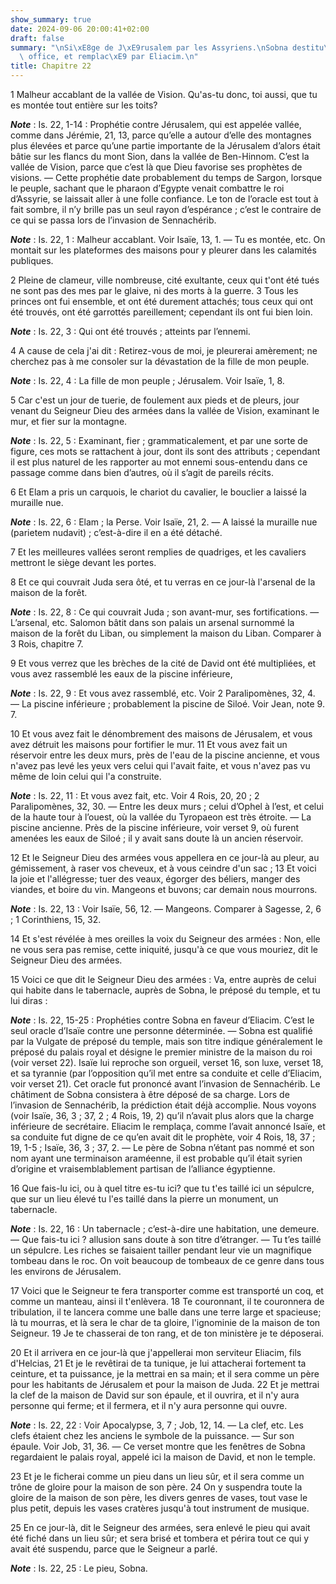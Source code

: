```yaml
---
show_summary: true
date: 2024-09-06 20:00:41+02:00
draft: false
summary: "\nSi\xE8ge de J\xE9rusalem par les Assyriens.\nSobna destitu\xE9 de son\
  \ office, et remplac\xE9 par Eliacim.\n"
title: Chapitre 22
---
```





1 Malheur accablant de la vallée de Vision. Qu'as-tu donc, toi aussi, que tu es montée tout entière sur les toits?

***Note*** :  Is. 22, 1-14 : Prophétie contre Jérusalem, qui est appelée vallée, comme dans Jérémie, 21, 13, parce qu’elle a autour d’elle des montagnes plus élevées et parce qu’une partie importante de la Jérusalem d’alors était bâtie sur les flancs du mont Sion, dans la vallée de Ben-Hinnom. C’est la vallée de Vision, parce que c’est là que Dieu favorise ses prophètes de visions. ― Cette prophétie date probablement du temps de Sargon, lorsque le peuple, sachant que le pharaon d’Egypte venait combattre le roi d’Assyrie, se laissait aller à une folle confiance. Le ton de l’oracle est tout à fait sombre, il n’y brille pas un seul rayon d’espérance ; c’est le contraire de ce qui se passa lors de l’invasion de Sennachérib.

***Note*** :  Is. 22, 1 : Malheur accablant. Voir Isaïe, 13, 1. ― Tu es montée, etc. On montait sur les plateformes des maisons pour y pleurer dans les calamités publiques.


2 Pleine de clameur, ville nombreuse, cité exultante, ceux qui t'ont été tués ne sont pas des mes par le glaive, ni des morts à la guerre. 3 Tous les princes ont fui ensemble, et ont été durement attachés; tous ceux qui ont été trouvés, ont été garrottés pareillement; cependant ils ont fui bien loin.

***Note*** :  Is. 22, 3 : Qui ont été trouvés ; atteints par l’ennemi.

4 A cause de cela j'ai dit : Retirez-vous de moi, je pleurerai amèrement; ne cherchez pas à me consoler sur la dévastation de la fille de mon peuple.

***Note*** :  Is. 22, 4 : La fille de mon peuple ; Jérusalem. Voir Isaïe, 1, 8.


5 Car c'est un jour de tuerie, de foulement aux pieds et de pleurs, jour venant du Seigneur Dieu des armées dans la vallée de Vision, examinant le mur, et fier sur la montagne.

***Note*** :  Is. 22, 5 : Examinant, fier ; grammaticalement, et par une sorte de figure, ces mots se rattachent à jour, dont ils sont des attributs ; cependant il est plus naturel de les rapporter au mot ennemi sous-entendu dans ce passage comme dans bien d’autres, où il s’agit de pareils récits.

6 Et Elam a pris un carquois, le chariot du cavalier, le bouclier a laissé la muraille nue.

***Note*** :  Is. 22, 6 : Elam ; la Perse. Voir Isaïe, 21, 2. ― A laissé la muraille nue (parietem nudavit) ; c’est-à-dire il en a été détaché.

7 Et les meilleures vallées seront remplies de quadriges, et les cavaliers mettront le siège devant les portes.


8 Et ce qui couvrait Juda sera ôté, et tu verras en ce jour-là l'arsenal de la maison de la forêt.

***Note*** :  Is. 22, 8 : Ce qui couvrait Juda ; son avant-mur, ses fortifications. ― L’arsenal, etc. Salomon bâtit dans son palais un arsenal surnommé la maison de la forêt du Liban, ou simplement la maison du Liban. Comparer à 3 Rois, chapitre 7.

9 Et vous verrez que les brèches de la cité de David ont été multipliées, et vous avez rassemblé les eaux de la piscine inférieure,

***Note*** :  Is. 22, 9 : Et vous avez rassemblé, etc. Voir 2 Paralipomènes, 32, 4. ― La piscine inférieure ; probablement la piscine de Siloé. Voir Jean, note 9. 7.

10 Et vous avez fait le dénombrement des maisons de Jérusalem, et vous avez détruit les maisons pour fortifier le mur. 11 Et vous avez fait un réservoir entre les deux murs, près de l'eau de la piscine ancienne, et vous n'avez pas levé les yeux vers celui qui l'avait faite, et vous n'avez pas vu même de loin celui qui l'a construite.

***Note*** :  Is. 22, 11 : Et vous avez fait, etc. Voir 4 Rois, 20, 20 ; 2 Paralipomènes, 32, 30. ― Entre les deux murs ; celui d’Ophel à l’est, et celui de la haute tour à l’ouest, où la vallée du Tyropaeon est très étroite. ― La piscine ancienne. Près de la piscine inférieure, voir verset 9, où furent amenées les eaux de Siloé ; il y avait sans doute là un ancien réservoir.


12 Et le Seigneur Dieu des armées vous appellera en ce jour-là au pleur, au gémissement, à raser vos cheveux, et à vous ceindre d'un sac ; 13 Et voici la joie et l'allégresse; tuer des veaux, égorger des béliers, manger des viandes, et boire du vin. Mangeons et buvons; car demain nous mourrons.

***Note*** :  Is. 22, 13 : Voir Isaïe, 56, 12. ― Mangeons. Comparer à Sagesse, 2, 6 ; 1 Corinthiens, 15, 32.

14 Et s'est révélée à mes oreilles la voix du Seigneur des armées : Non, elle ne vous sera pas remise, cette iniquité, jusqu'à ce que vous mouriez, dit le Seigneur Dieu des armées.


15 Voici ce que dit le Seigneur Dieu des armées : Va, entre auprès de celui qui habite dans le tabernacle, auprès de Sobna, le préposé du temple, et tu lui diras :

***Note*** :  Is. 22, 15-25 : Prophéties contre Sobna en faveur d’Eliacim. C’est le seul oracle d’Isaïe contre une personne déterminée. ― Sobna est qualifié par la Vulgate de préposé du temple, mais son titre indique généralement le préposé du palais royal et désigne le premier ministre de la maison du roi (voir verset 22). Isaïe lui reproche son orgueil, verset 16, son luxe, verset 18, et sa tyrannie (par l’opposition qu’il met entre sa conduite et celle d’Eliacim, voir verset 21). Cet oracle fut prononcé avant l’invasion de Sennachérib. Le châtiment de Sobna consistera à être déposé de sa charge. Lors de l’invasion de Sennachérib, la prédiction était déjà accomplie. Nous voyons (voir Isaïe, 36, 3 ; 37, 2 ; 4 Rois, 19, 2) qu’il n’avait plus alors que la charge inférieure de secrétaire. Eliacim le remplaça, comme l’avait annoncé Isaïe, et sa conduite fut digne de ce qu’en avait dit le prophète, voir 4 Rois, 18, 37 ; 19, 1-5 ; Isaïe, 36, 3 ; 37, 2. ― Le père de Sobna n’étant pas nommé et son nom ayant une terminaison
araméenne, il est probable qu’il était syrien d’origine et vraisemblablement partisan de l’alliance égyptienne.

16 Que fais-lu ici, ou à quel titre es-tu ici? que tu t'es taillé ici un sépulcre, que sur un lieu élevé tu l'es taillé dans la pierre un monument, un tabernacle.

***Note*** :  Is. 22, 16 : Un tabernacle ; c’est-à-dire une habitation, une demeure. ― Que fais-tu ici ? allusion sans doute à son titre d’étranger. ― Tu t’es taillé un sépulcre. Les riches se faisaient tailler pendant leur vie un magnifique tombeau dans le roc. On voit beaucoup de tombeaux de ce genre dans tous les environs de Jérusalem.

17 Voici que le Seigneur te fera transporter comme est transporté un coq, et comme un manteau, ainsi il t'enlèvera. 18 Te couronnant, il te couronnera de tribulation, il te lancera comme une balle dans une terre large et spacieuse; là tu mourras, et là sera le char de ta gloire, l'ignominie de la maison de ton Seigneur. 19 Je te chasserai de ton rang, et de ton ministère je te déposerai.


20 Et il arrivera en ce jour-là que j'appellerai mon serviteur Eliacim, fils d'Helcias, 21 Et je le revêtirai de ta tunique, je lui attacherai fortement ta ceinture, et ta puissance, je la mettrai en sa main; et il sera comme un père pour les habitants de Jérusalem et pour la maison de Juda. 22 Et je mettrai la clef de la maison de David sur son épaule, et il ouvrira, et il n'y aura personne qui ferme; et il fermera, et il n'y aura personne qui ouvre.

***Note*** :  Is. 22, 22 : Voir Apocalypse, 3, 7 ; Job, 12, 14. ― La clef, etc. Les clefs étaient chez les anciens le symbole de la puissance. ― Sur son épaule. Voir Job, 31, 36. ― Ce verset montre que les fenêtres de Sobna regardaient le palais royal, appelé ici la maison de David, et non le temple.

23 Et je le ficherai comme un pieu dans un lieu sûr, et il sera comme un trône de gloire pour la maison de son père. 24 On y suspendra toute la gloire de la maison de son père, les divers genres de vases, tout vase le plus petit, depuis les vases cratères jusqu'à tout instrument de musique.


25 En ce jour-là, dit le Seigneur des armées, sera enlevé le pieu qui avait été fiché dans un lieu sûr; et sera brisé et tombera et périra tout ce qui y avait été suspendu, parce que le Seigneur a parlé.

***Note*** :  Is. 22, 25 : Le pieu, Sobna.

